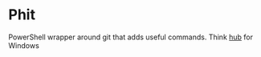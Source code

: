 Phit
====

PowerShell wrapper around git that adds useful commands. Think [hub](https://github.com/github/hub) for Windows
